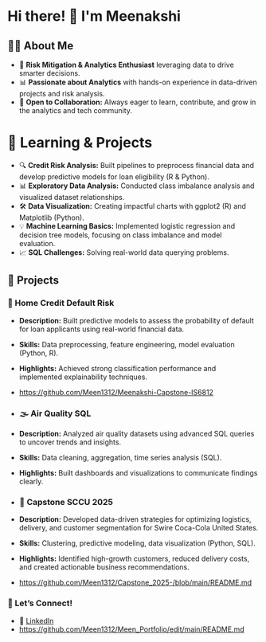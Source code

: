 # Hi there! 👋 I'm Meenakshi  

## 👨‍💻 About Me
- 🎯 **Risk Mitigation & Analytics Enthusiast** leveraging data to drive smarter decisions.
- 📊 **Passionate about Analytics** with hands-on experience in data-driven projects and risk analysis.
- 🤝 **Open to Collaboration:** Always eager to learn, contribute, and grow in the analytics and tech community.


# 🌱 Learning & Projects
- 🔍 **Credit Risk Analysis:** Built pipelines to preprocess financial data and develop predictive models for loan eligibility (R & Python).
- 📊 **Exploratory Data Analysis:** Conducted class imbalance analysis and visualized dataset relationships.
- 🛠️ **Data Visualization:** Creating impactful charts with ggplot2 (R) and Matplotlib (Python).
- 💡 **Machine Learning Basics:** Implemented logistic regression and decision tree models, focusing on class imbalance and model evaluation.
- 📈 **SQL Challenges:** Solving real-world data querying problems.

## 🚀 Projects

### 🏦 Home Credit Default Risk
- **Description:** Built predictive models to assess the probability of default for loan applicants using real-world financial data.
- **Skills:** Data preprocessing, feature engineering, model evaluation (Python, R).
- **Highlights:** Achieved strong classification performance and implemented explainability techniques.
- https://github.com/Meen1312/Meenakshi-Capstone-IS6812

- ### 🌫️ Air Quality SQL
- **Description:** Analyzed air quality datasets using advanced SQL queries to uncover trends and insights.
- **Skills:** Data cleaning, aggregation, time series analysis (SQL).
- **Highlights:** Built dashboards and visualizations to communicate findings clearly.

- ### 🚚 Capstone SCCU 2025
- **Description:** Developed data-driven strategies for optimizing logistics, delivery, and customer segmentation for Swire Coca-Cola United States.
- **Skills:** Clustering, predictive modeling, data visualization (Python, SQL).
- **Highlights:** Identified high-growth customers, reduced delivery costs, and created actionable business recommendations.
- https://github.com/Meen1312/Capstone_2025-/blob/main/README.md

### 🤝 Let’s Connect!
- 💼 [LinkedIn](https://www.linkedin.com/in/meenakshi-h-9a169019b/)
- https://github.com/Meen1312/Meen_Portfolio/edit/main/README.md


